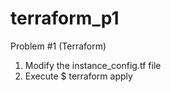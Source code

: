 # terraform_p1
Problem #1 (Terraform)

1) Modify the instance_config.tf file
2) Execute $ terraform apply
